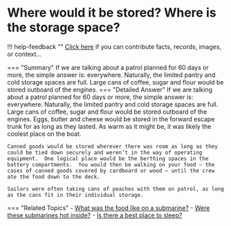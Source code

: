 # Where would it be stored? Where is the storage space?

!!! help-feedback ""
    <a href="/feedback/" data-feedback-link>Click here</a>
    if you can contribute facts, records, images, or context…

<a id="summary"></a>
=== "Summary"
    If we are talking about a patrol planned for 60 days or more, the simple answer is: everywhere. Naturally, the limited pantry and cold storage spaces are full. Large cans of coffee, sugar and flour would be stored outboard of the engines.
=== "Detailed Answer"
    If we are talking about a patrol planned for 60 days or more, the simple answer is: everywhere.  Naturally, the limited pantry and cold storage spaces are full.  Large cans of coffee, sugar and flour would be stored outboard of the engines.  Eggs, butter and cheese would be stored in the forward escape trunk for as long as they lasted.  As warm as it might be, it was likely the coolest place on the boat.

    Canned goods would be stored wherever there was room as long as they could be tied down securely and weren’t in the way of operating equipment.  One logical place would be the berthing spaces in the battery compartments.  You would then be walking on your food – the cases of canned goods covered by cardboard or wood – until the crew ate the food down to the deck.

    Sailors were often taking cans of peaches with them on patrol, as long as the cans fit in their individual storage.
=== "Related Topics"
    - [What was the food like on a submarine?](./what-was-the-food-like-on-a-submarine.md#summary)
    - [Were these submarines hot inside?](./were-these-submarines-hot-inside.md#summary)
    - [Is there a best place to sleep?](./is-there-a-best-place-to-sleep.md#summary)